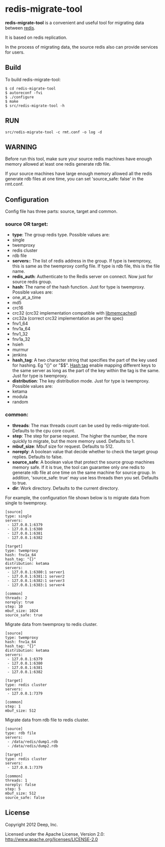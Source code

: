 # redis-migrate-tool

**redis-migrate-tool** is a convenient and useful tool for migrating data between [redis](https://github.com/antirez/redis). 

It is based on redis replication.

In the process of migrating data, the source redis also can provide services for users. 

## Build

To build redis-migrate-tool:

    $ cd redis-migrate-tool
    $ autoreconf -fvi
	$ ./configure
    $ make
    $ src/redis-migrate-tool -h

## RUN

	src/redis-migrate-tool -c rmt.conf -o log -d
	
## WARNING

Before run this tool, make sure your source redis machines have enough memory allowed at least one redis generate rdb file.

If your source machines have large enough memory allowed all the redis generate rdb files at one time, you can set 'source_safe: false' in the rmt.conf.

## Configuration

Config file has three parts: source, target and common.

### source OR target:

+ **type**: The group redis type. Possible values are:
 + single
 + twemproxy
 + redis cluster
 + rdb file
+ **servers:**: The list of redis address in the group. If type is twemproxy, this is same as the twemproxy config file. If type is rdb file, this is the file name.
+ **redis_auth**: Authenticate to the Redis server on connect. Now just for source redis group.
+ **hash**: The name of the hash function. Just for type is twemproxy. Possible values are:
 + one_at_a_time
 + md5
 + crc16
 + crc32 (crc32 implementation compatible with [libmemcached](http://libmemcached.org/))
 + crc32a (correct crc32 implementation as per the spec)
 + fnv1_64
 + fnv1a_64
 + fnv1_32
 + fnv1a_32
 + hsieh
 + murmur
 + jenkins
+ **hash_tag**: A two character string that specifies the part of the key used for hashing. Eg "{}" or "$$". [Hash tag](notes/recommendation.md#hash-tags) enable mapping different keys to the same server as long as the part of the key within the tag is the same. Just for type is twemproxy.
+ **distribution**: The key distribution mode. Just for type is twemproxy. Possible values are:
 + ketama
 + modula
 + random

### common:
+ **threads**: The max threads count can be used by redis-migrate-tool. Defaults to the cpu core count.
+ **step**: The step for parse request. The higher the number, the more quickly to migrate, but the more memory used. Defaults to 1.
+ **mbuf_size**: Mbuf size for request. Defaults to 512.
+ **noreply**: A boolean value that decide whether to check the target group replies. Defaults to false.
+ **source_safe**: A boolean value that protect the source group machines memory safe. If it is true, the tool can guarantee only one redis to generate rdb file at one time on the same machine for source group. In addition, 'source_safe: true' may use less threads then you set. Defaults to true.
+ **dir**: Work directory. Defaults to the current directory.


For example, the configuration file shown below is to migrate data from single to twemproxy.

    [source]
    type: single
    servers:
     - 127.0.0.1:6379
	 - 127.0.0.1:6380
	 - 127.0.0.1:6381
	 - 127.0.0.1:6382

    [target]
    type: twemproxy
    hash: fnv1a_64
    hash_tag: "{}"
    distribution: ketama
    servers:
     - 127.0.0.1:6380:1 server1
     - 127.0.0.1:6381:1 server2
     - 127.0.0.1:6382:1 server3
     - 127.0.0.1:6383:1 server4
	
	[common]
	threads: 2
	noreply: true
	step: 10
	mbuf_size: 1024
	source_safe: true
	

Migrate data from twemproxy to redis cluster.

    [source]
    type: twemproxy
	hash: fnv1a_64
    hash_tag: "{}"
    distribution: ketama
    servers:
     - 127.0.0.1:6379
	 - 127.0.0.1:6380
	 - 127.0.0.1:6381
	 - 127.0.0.1:6382

    [target]
    type: redis cluster
    servers:
     - 127.0.0.1:7379
	
	[common]
	step: 1
	mbuf_size: 512
	
	
Migrate data from rdb file to redis cluster.

    [source]
    type: rdb file
    servers:
     - /data/redis/dump1.rdb
	 - /data/redis/dump2.rdb
	
    [target]
    type: redis cluster
    servers:
     - 127.0.0.1:7379
	
	[common]
	threads: 1
	noreply: false
	step: 5
	mbuf_size: 512
	source_safe: false

## License

Copyright 2012 Deep, Inc.

Licensed under the Apache License, Version 2.0: http://www.apache.org/licenses/LICENSE-2.0
